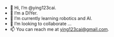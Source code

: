 - 👋 Hi, I’m @ying123cai.
- 👀 I’m a DIYer.
- 🌱 I’m currently learning robotics and AI.
- 💞️ I’m looking to collaborate ...
- 📫 You can reach me at ying123cai@gmail.com.

<!---
ying123cai/ying123cai is a ✨ special ✨ repository because its `README.md` (this file) appears on your GitHub profile.
You can click the Preview link to take a look at your changes.
--->
